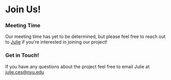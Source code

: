 # Join Us!

### Meeting Time
Our meeting time has yet to be determined, but please feel free to reach out to [Julie](julie.ces@nyu.edu) if you're interested in joining our project!

### Get in Touch!
If you have any questions about the project feel free to email Julie at julie.ces@nyu.edu
